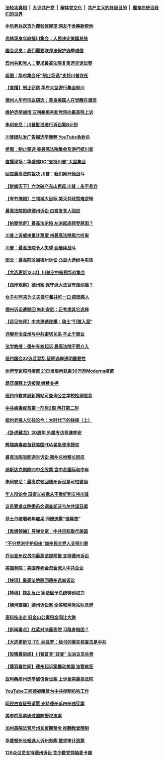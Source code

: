 ####  [法轮功真相](../../../../basic/blob/master/README.md?t=12130431) &nbsp;|&nbsp; [九评共产党](../../../../9ping.md/blob/master/README.md?t=12130431) &nbsp;|&nbsp; [解体党文化](../../../../jtdwh.md/blob/master/README.md?t=12130431)  &nbsp;|&nbsp; [共产主义的终极目的](../../../../gczydzjmd.md/blob/master/README.md?t=12130431) &nbsp;|&nbsp; [魔鬼在统治我们的世界](../../../../mgztzwmdsj.md/blob/master/README.md?t=12130431) 

#### [中风老兵送货为攒钱修屋顶 网友不舍筹款帮他](../pages/nsc412/n12615208.md?t=12130431) 

#### [弗林现身华府挺川集会：人民决定美国总统](../pages/nsc412/n12615794.md?t=12130431) 

#### [国会议员：我们需要联邦法保护选举诚信](../pages/nsc412/n12615690.md?t=12130431) 

#### [宾州共和党人：要求最高法院复审选举诉讼案](../pages/nsc412/n12615703.md?t=12130431) 

#### [组图：华府集会吁“制止窃选”支持川普连任](../pages/nsc412/n12615689.md?t=12130431) 

#### [【直播】制止窃选 华府大型游行集会挺川](../pages/nsc412/n12606951.md?t=12130431) 

#### [德州人华府抗议窃选：善良美国人在觉醒在涌现](../pages/nsc412/n12615630.md?t=12130431) 

#### [维护选举诚信 亚利桑那共和党将向最高院上诉](../pages/nsc412/n12615637.md?t=12130431) 

#### [朱利安尼：川普批准进行诉讼案B计划](../pages/nsc412/n12615651.md?t=12130431) 

#### [川普团队发广告揭选举舞弊 YouTube急封杀](../pages/nsc412/n12615564.md?t=12130431) 

#### [组图：制止窃选 美最高法院集会及游行挺川普](../pages/nsc412/n12615566.md?t=12130431) 

#### [直播现场：华盛顿DC“支持川普”大型集会](../pages/nsc412/n12615513.md?t=12130431) 

#### [回应最高法院裁决 川普：我们刚开始战斗](../pages/nsc412/n12615441.md?t=12130431) 

#### [【财商天下】六次破产东山再起 川普：永不言弃](../pages/nsc412/n12615447.md?t=12130431) 

#### [【有冇搞错】三领域大目标 美灭共政策难逆转](../pages/nsc412/n12614166.md?t=12130431) 

#### [最高法院拒绝德州诉讼 白宫发言人回应](../pages/nsc412/n12615353.md?t=12130431) 

#### [【拍案惊奇】最高法沦陷 左派起底拜登原因？](../pages/nsc412/n12614956.md?t=12130431) 

#### [川普上诉威州重计票案 州最高法院周六听审](../pages/nsc412/n12615321.md?t=12130431) 

#### [川普：最高法院令人失望 会继续战斗](../pages/nsc412/n12615265.md?t=12130431) 

#### [田云：最高院驳回德州诉讼 凸显大选纷争实质](../pages/nsc412/n12614967.md?t=12130431) 

#### [【大选更新12.12】川普空中俯视华府集会](../pages/nsc412/n12615033.md?t=12130431) 

#### [【西岸观察】德州案 保守派大法官有谁动摇？](../pages/nsc412/n12615048.md?t=12130431) 

#### [女子41年来为丈夫做午餐并吃一口 原因感人](../pages/nsc412/n12615049.md?t=12130431) 

#### [德州诉讼遭驳回 朱利安尼：正考虑其它选择](../pages/nsc412/n12614705.md?t=12130431) 

#### [【远见快评】中共渗透连爆：瑞士“引狼入室”](../pages/nsc412/n12614539.md?t=12130431) 

#### [详解乔治亚州与中共密切关系 不止于商业](../pages/nsc412/n12614555.md?t=12130431) 

#### [法学教授：德州有权起诉 最高法院不愿介入](../pages/nsc412/n12614898.md?t=12130431) 

#### [纽约国会22选区混乱 证明选举透明重要性](../pages/nsc412/n12614129.md?t=12130431) 

#### [州府专家核可疫苗  21日当周再获逾30万剂Moderna疫苗](../pages/nsc412/n12614243.md?t=12130431) 

#### [昂旺保释上诉被驳 继续关押](../pages/nsc412/n12614221.md?t=12130431) 

#### [纽约市教育局新网站可查询公立学校检测信息](../pages/nsc412/n12614816.md?t=12130431) 

#### [中共病毒疫苗第一剂后3周 再打第二剂](../pages/nsc412/n12614819.md?t=12130431) 

#### [纽约老报人忆往论今：大时代下的抉择（上）](../pages/nsc412/n12614291.md?t=12130431) 

#### [《卧虎藏龙》20周年 外媒专访导演李安](../pages/nsc412/n12614104.md?t=12130431) 

#### [辉瑞病毒疫苗获美国FDA紧急使用授权](../pages/nsc412/n12614860.md?t=12130431) 

#### [最高法院驳回选举诉讼 德州总检察长回应](../pages/nsc412/n12614590.md?t=12130431) 

#### [纳斯达克剔除四中企股票 含中芯国际和中车](../pages/nsc412/n12614787.md?t=12130431) 

#### [朱利安尼：最高院驳回德州诉讼是可怕错误](../pages/nsc412/n12614220.md?t=12130431) 

#### [华人辩论会 冯崇义披露从不看好到支持川普](../pages/nsc412/n12614446.md?t=12130431) 

#### [议员要求众院委员会调查斯沃韦尔共谍丑闻](../pages/nsc412/n12614509.md?t=12130431) 

#### [范士丹被曝老年痴呆 同僚透露“很痛苦”](../pages/nsc412/n12614290.md?t=12130431) 

#### [【思想领袖】导弹专家：中共目标取代美国](../pages/nsc412/n12476082.md?t=12130431) 

#### [“不分党派守护自由”加州民主党人支持川普](../pages/nsc412/n12614454.md?t=12130431) 

#### [乔治亚州议员向最高法提简报 支持德州诉讼](../pages/nsc412/n12614476.md?t=12130431) 

#### [美国务院：美国养老金资金流入中共企业](../pages/nsc412/n12614412.md?t=12130431) 

#### [【快讯】最高法院驳回德州选举诉讼](../pages/nsc412/n12614330.md?t=12130431) 

#### [【特稿】拨乱反正 宪法赋予总统特别权力](../pages/nsc412/n12598306.md?t=12130431) 

#### [【横河直播】德州诉讼案 全美和两党站队洗牌](../pages/nsc412/n12614460.md?t=12130431) 

#### [高科技出走 旧金山公寓租金同比大跌](../pages/nsc412/n12614477.md?t=12130431) 

#### [【新闻看点】红蓝对决最高院 习隐身陷困？](../pages/nsc412/n12614376.md?t=12130431) 

#### [【大选更新12·11】纳瓦罗：脸书的事实核查员是中共](../pages/nsc412/n12612906.md?t=12130431) 

#### [【役情最前线】川普首言“政变” 左派议员失势](../pages/nsc412/n12614089.md?t=12130431) 

#### [【薇羽看世间】德州起诉案震动美国 油管疯狂](../pages/nsc412/n12611280.md?t=12130431) 

#### [亚利桑那州选举诚信诉讼案 上诉至美最高法院](../pages/nsc412/n12614320.md?t=12130431) 

#### [YouTube工程师被曝曾为中共控制机构工作](../pages/nsc412/n12614325.md?t=12130431) 

#### [网民白宫征签请愿 支持德州诉四州违宪案](../pages/nsc412/n12614296.md?t=12130431) 

#### [美参院高票通过国防授权法案](../pages/nsc412/n12614155.md?t=12130431) 

#### [加州高院法官斥州长疫期禁令 推翻教堂限制](../pages/nsc412/n12613897.md?t=12130431) 

#### [华盛顿州长候选人诉州务卿 要求审计选票](../pages/nsc412/n12614142.md?t=12130431) 

#### [126众议员支持德州诉讼 含少数党领袖麦卡锡](../pages/nsc412/n12614168.md?t=12130431) 

